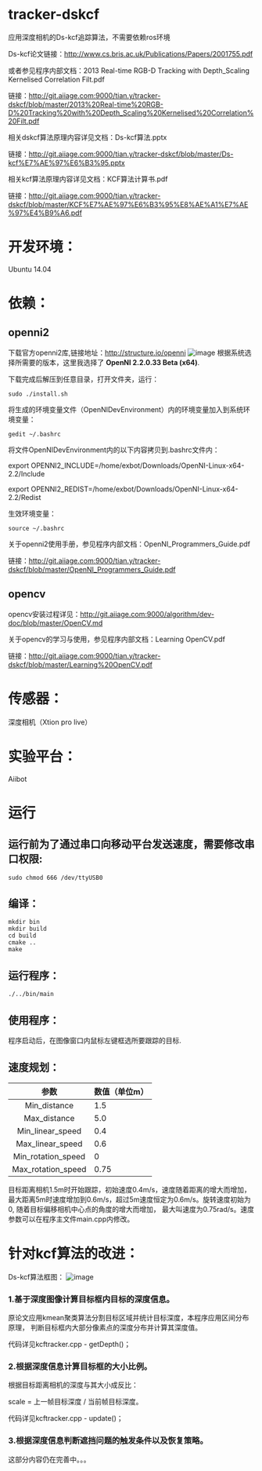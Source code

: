 # tracker-dskcf

应用深度相机的Ds-kcf追踪算法，不需要依赖ros环境

Ds-kcf论文链接：http://www.cs.bris.ac.uk/Publications/Papers/2001755.pdf
 
或者参见程序内部文档：2013 Real-time RGB-D Tracking with Depth_Scaling Kernelised Correlation Filt.pdf

链接：http://git.aiiage.com:9000/tian.y/tracker-dskcf/blob/master/2013%20Real-time%20RGB-D%20Tracking%20with%20Depth_Scaling%20Kernelised%20Correlation%20Filt.pdf

相关dskcf算法原理内容详见文档：Ds-kcf算法.pptx

链接：http://git.aiiage.com:9000/tian.y/tracker-dskcf/blob/master/Ds-kcf%E7%AE%97%E6%B3%95.pptx

相关kcf算法原理内容详见文档：KCF算法计算书.pdf

链接：http://git.aiiage.com:9000/tian.y/tracker-dskcf/blob/master/KCF%E7%AE%97%E6%B3%95%E8%AE%A1%E7%AE%97%E4%B9%A6.pdf

# 开发环境：

Ubuntu 14.04

# 依赖：

## openni2 

下载官方openni2库,链接地址：http://structure.io/openni
![image](http://git.aiiage.com:9000/tian.y/tracker-dskcf/uploads/3948514d29e2aa98e0da79da2b7b2666/Screenshot_from_2016-08-20_11_37_43.png)
根据系统选择所需要的版本，这里我选择了 **OpenNI 2.2.0.33 Beta (x64)**.

下载完成后解压到任意目录，打开文件夹，运行：
```
sudo ./install.sh
```
将生成的环境变量文件（OpenNIDevEnvironment）内的环境变量加入到系统环境变量：
```
gedit ~/.bashrc
```
将文件OpenNIDevEnvironment内的以下内容拷贝到.bashrc文件内：

export OPENNI2_INCLUDE=/home/exbot/Downloads/OpenNI-Linux-x64-2.2/Include

export OPENNI2_REDIST=/home/exbot/Downloads/OpenNI-Linux-x64-2.2/Redist

生效环境变量：
```
source ~/.bashrc
```

关于openni2使用手册，参见程序内部文档：OpenNI_Programmers_Guide.pdf

链接：http://git.aiiage.com:9000/tian.y/tracker-dskcf/blob/master/OpenNI_Programmers_Guide.pdf

## opencv

opencv安装过程详见：http://git.aiiage.com:9000/algorithm/dev-doc/blob/master/OpenCV.md

关于opencv的学习与使用，参见程序内部文档：Learning OpenCV.pdf

链接：http://git.aiiage.com:9000/tian.y/tracker-dskcf/blob/master/Learning%20OpenCV.pdf

# 传感器：

深度相机（Xtion pro live）

# 实验平台：

Aiibot

# 运行

## 运行前为了通过串口向移动平台发送速度，需要修改串口权限:
```
sudo chmod 666 /dev/ttyUSB0
```
## 编译：
```
mkdir bin
mkdir build
cd build
cmake ..
make
```
## 运行程序：
```
./../bin/main
```
## 使用程序：

程序启动后，在图像窗口内鼠标左键框选所要跟踪的目标.

## 速度规划：

|参数| 数值（单位m）|
|:----:| -------------|
|Min_distance | 1.5|
|Max_distance | 5.0|
|Min_linear_speed | 0.4|
|Max_linear_speed | 0.6|
|Min_rotation_speed | 0|
|Max_rotation_speed | 0.75|

目标距离相机1.5m时开始跟踪，初始速度0.4m/s，速度随着距离的增大而增加，
最大距离5m时速度增加到0.6m/s，超过5m速度恒定为0.6m/s。旋转速度初始为0, 随着目标偏移相机中心点的角度的增大而增加，
最大叫速度为0.75rad/s。速度参数可以在程序主文件main.cpp内修改。

# 针对kcf算法的改进：

Ds-kcf算法框图：
![image](http://git.aiiage.com:9000/tian.y/tracker-dskcf/uploads/9dc0b9f171ef269136f40d8b3bc01352/Screenshot_from_2016-08-20_17_52_47.png)

### 1.基于深度图像计算目标框内目标的深度信息。

原论文应用kmean聚类算法分割目标区域并统计目标深度，本程序应用区间分布原理，
判断目标框内大部分像素点的深度分布并计算其深度值。

代码详见kcftracker.cpp - getDepth()；

### 2.根据深度信息计算目标框的大小比例。

根据目标距离相机的深度与其大小成反比：

scale = 上一帧目标深度 / 当前帧目标深度。

代码详见kcftracker.cpp - update()；

### 3.根据深度信息判断遮挡问题的触发条件以及恢复策略。

这部分内容仍在完善中。。。
